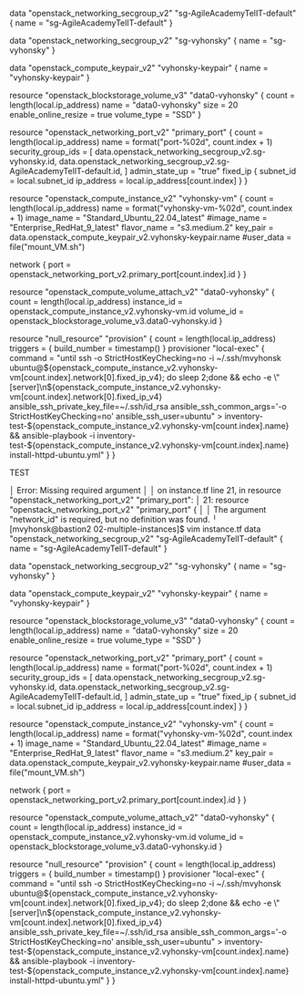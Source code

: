 data "openstack_networking_secgroup_v2" "sg-AgileAcademyTelIT-default" {
  name = "sg-AgileAcademyTelIT-default"
}

data "openstack_networking_secgroup_v2" "sg-vyhonsky" {
  name = "sg-vyhonsky"
}

data "openstack_compute_keypair_v2" "vyhonsky-keypair" {
  name = "vyhonsky-keypair"
}

resource "openstack_blockstorage_volume_v3" "data0-vyhonsky" {
  count       = length(local.ip_address)
  name                 = "data0-vyhonsky"
  size                 = 20
  enable_online_resize = true
  volume_type          = "SSD"
}

resource "openstack_networking_port_v2" "primary_port" {
  count       = length(local.ip_address)
  name       = format("port-%02d", count.index + 1)
  security_group_ids = [
    data.openstack_networking_secgroup_v2.sg-vyhonsky.id,
    data.openstack_networking_secgroup_v2.sg-AgileAcademyTelIT-default.id,
  ]
  admin_state_up = "true"
  fixed_ip {
    subnet_id  = local.subnet_id
    ip_address = local.ip_address[count.index]
  }
}

resource "openstack_compute_instance_v2" "vyhonsky-vm" {
  count       = length(local.ip_address)
  name       = format("vyhonsky-vm-%02d", count.index + 1)
  image_name = "Standard_Ubuntu_22.04_latest"
  #image_name  =    "Enterprise_RedHat_9_latest"
  flavor_name = "s3.medium.2"
  key_pair    = data.openstack_compute_keypair_v2.vyhonsky-keypair.name
  #user_data   = file("mount_VM.sh")

  network {
    port = openstack_networking_port_v2.primary_port[count.index].id
  }
}

resource "openstack_compute_volume_attach_v2" "data0-vyhonsky" {
  count       = length(local.ip_address)
  instance_id = openstack_compute_instance_v2.vyhonsky-vm.id
  volume_id   = openstack_blockstorage_volume_v3.data0-vyhonsky.id
}

resource "null_resource" "provision" {
  count       = length(local.ip_address)
  triggers = {
    build_number = timestamp()
  }
  provisioner "local-exec" {
    command = "until ssh -o StrictHostKeyChecking=no -i ~/.ssh/mvyhonsk ubuntu@${openstack_compute_instance_v2.vyhonsky-vm[count.index].network[0].fixed_ip_v4}; do sleep 2;done && echo -e \"[server]\n${openstack_compute_instance_v2.vyhonsky-vm[count.index].network[0].fixed_ip_v4} ansible_ssh_private_key_file=~/.ssh/id_rsa ansible_ssh_common_args='-o StrictHostKeyChecking=no' ansible_ssh_user=ubuntu\" > inventory-test-${openstack_compute_instance_v2.vyhonsky-vm[count.index].name} &&  ansible-playbook -i inventory-test-${openstack_compute_instance_v2.vyhonsky-vm[count.index].name} install-httpd-ubuntu.yml"
  }
}





TEST



│ Error: Missing required argument
│
│   on instance.tf line 21, in resource "openstack_networking_port_v2" "primary_port":
│   21: resource "openstack_networking_port_v2" "primary_port" {
│
│ The argument "network_id" is required, but no definition was found.
╵
[mvyhonsk@bastion2 02-multiple-instances]$ vim instance.tf
data "openstack_networking_secgroup_v2" "sg-AgileAcademyTelIT-default" {
  name = "sg-AgileAcademyTelIT-default"
}

data "openstack_networking_secgroup_v2" "sg-vyhonsky" {
  name = "sg-vyhonsky"
}

data "openstack_compute_keypair_v2" "vyhonsky-keypair" {
  name = "vyhonsky-keypair"
}

resource "openstack_blockstorage_volume_v3" "data0-vyhonsky" {
  count       = length(local.ip_address)
  name                 = "data0-vyhonsky"
  size                 = 20
  enable_online_resize = true
  volume_type          = "SSD"
}

resource "openstack_networking_port_v2" "primary_port" {
  count       = length(local.ip_address)
  name       = format("port-%02d", count.index + 1)
  security_group_ids = [
    data.openstack_networking_secgroup_v2.sg-vyhonsky.id,
    data.openstack_networking_secgroup_v2.sg-AgileAcademyTelIT-default.id,
  ]
  admin_state_up = "true"
  fixed_ip {
    subnet_id  = local.subnet_id
    ip_address = local.ip_address[count.index]
  }
}

resource "openstack_compute_instance_v2" "vyhonsky-vm" {
  count       = length(local.ip_address)
  name       = format("vyhonsky-vm-%02d", count.index + 1)
  image_name = "Standard_Ubuntu_22.04_latest"
  #image_name  =    "Enterprise_RedHat_9_latest"
  flavor_name = "s3.medium.2"
  key_pair    = data.openstack_compute_keypair_v2.vyhonsky-keypair.name
  #user_data   = file("mount_VM.sh")

  network {
    port = openstack_networking_port_v2.primary_port[count.index].id
  }
}

resource "openstack_compute_volume_attach_v2" "data0-vyhonsky" {
  count       = length(local.ip_address)
  instance_id = openstack_compute_instance_v2.vyhonsky-vm.id
  volume_id   = openstack_blockstorage_volume_v3.data0-vyhonsky.id
}

resource "null_resource" "provision" {
  count       = length(local.ip_address)
  triggers = {
    build_number = timestamp()
  }
  provisioner "local-exec" {
    command = "until ssh -o StrictHostKeyChecking=no -i ~/.ssh/mvyhonsk ubuntu@${openstack_compute_instance_v2.vyhonsky-vm[count.index].network[0].fixed_ip_v4}; do sleep 2;done && echo -e \"[server]\n${openstack_compute_instance_v2.vyhonsky-vm[count.index].network[0].fixed_ip_v4} ansible_ssh_private_key_file=~/.ssh/id_rsa ansible_ssh_common_args='-o StrictHostKeyChecking=no' ansible_ssh_user=ubuntu\" > inventory-test-${openstack_compute_instance_v2.vyhonsky-vm[count.index].name} &&  ansible-playbook -i inventory-test-${openstack_compute_instance_v2.vyhonsky-vm[count.index].name} install-httpd-ubuntu.yml"
  }
}
